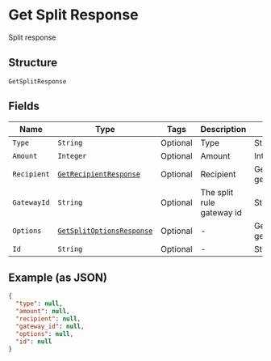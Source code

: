 
# Get Split Response

Split response

## Structure

`GetSplitResponse`

## Fields

| Name | Type | Tags | Description | Getter | Setter |
|  --- | --- | --- | --- | --- | --- |
| `Type` | `String` | Optional | Type | String getType() | setType(String type) |
| `Amount` | `Integer` | Optional | Amount | Integer getAmount() | setAmount(Integer amount) |
| `Recipient` | [`GetRecipientResponse`](../../doc/models/get-recipient-response.md) | Optional | Recipient | GetRecipientResponse getRecipient() | setRecipient(GetRecipientResponse recipient) |
| `GatewayId` | `String` | Optional | The split rule gateway id | String getGatewayId() | setGatewayId(String gatewayId) |
| `Options` | [`GetSplitOptionsResponse`](../../doc/models/get-split-options-response.md) | Optional | - | GetSplitOptionsResponse getOptions() | setOptions(GetSplitOptionsResponse options) |
| `Id` | `String` | Optional | - | String getId() | setId(String id) |

## Example (as JSON)

```json
{
  "type": null,
  "amount": null,
  "recipient": null,
  "gateway_id": null,
  "options": null,
  "id": null
}
```

